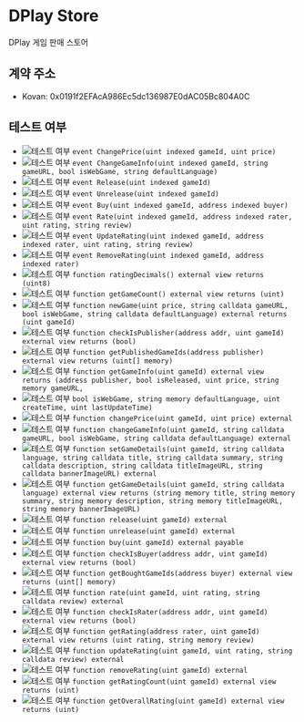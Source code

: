 # DPlay Store
DPlay 게임 판매 스토어

## 계약 주소
- Kovan: 0x0191f2EFAcA986Ec5dc136987E0dAC05Bc804A0C

## 테스트 여부
- ![테스트 여부](https://img.shields.io/badge/테스트%20여부-no-red.svg) `event ChangePrice(uint indexed gameId, uint price)`
- ![테스트 여부](https://img.shields.io/badge/테스트%20여부-no-red.svg) `event ChangeGameInfo(uint indexed gameId, string gameURL, bool isWebGame, string defaultLanguage)`
- ![테스트 여부](https://img.shields.io/badge/테스트%20여부-no-red.svg) `event Release(uint indexed gameId)`
- ![테스트 여부](https://img.shields.io/badge/테스트%20여부-no-red.svg) `event Unrelease(uint indexed gameId)`
- ![테스트 여부](https://img.shields.io/badge/테스트%20여부-no-red.svg) `event Buy(uint indexed gameId, address indexed buyer)`
- ![테스트 여부](https://img.shields.io/badge/테스트%20여부-no-red.svg) `event Rate(uint indexed gameId, address indexed rater, uint rating, string review)`
- ![테스트 여부](https://img.shields.io/badge/테스트%20여부-no-red.svg) `event UpdateRating(uint indexed gameId, address indexed rater, uint rating, string review)`
- ![테스트 여부](https://img.shields.io/badge/테스트%20여부-no-red.svg) `event RemoveRating(uint indexed gameId, address indexed rater)`
- ![테스트 여부](https://img.shields.io/badge/테스트%20여부-no-red.svg) `function ratingDecimals() external view returns (uint8)`
- ![테스트 여부](https://img.shields.io/badge/테스트%20여부-no-red.svg) `function getGameCount() external view returns (uint)`
- ![테스트 여부](https://img.shields.io/badge/테스트%20여부-yes-brightgreen.svg) `function newGame(uint price, string calldata gameURL, bool isWebGame, string calldata defaultLanguage) external returns (uint gameId)`
- ![테스트 여부](https://img.shields.io/badge/테스트%20여부-no-red.svg) `function checkIsPublisher(address addr, uint gameId) external view returns (bool)`
- ![테스트 여부](https://img.shields.io/badge/테스트%20여부-yes-brightgreen.svg) `function getPublishedGameIds(address publisher) external view returns (uint[] memory)`
- ![테스트 여부](https://img.shields.io/badge/테스트%20여부-no-red.svg) `function getGameInfo(uint gameId) external view returns (address publisher, bool isReleased, uint price, string memory gameURL,`
- ![테스트 여부](https://img.shields.io/badge/테스트%20여부-no-red.svg) `bool isWebGame, string memory defaultLanguage, uint createTime, uint lastUpdateTime)`
- ![테스트 여부](https://img.shields.io/badge/테스트%20여부-no-red.svg) `function changePrice(uint gameId, uint price) external`
- ![테스트 여부](https://img.shields.io/badge/테스트%20여부-no-red.svg) `function changeGameInfo(uint gameId, string calldata gameURL, bool isWebGame, string calldata defaultLanguage) external`
- ![테스트 여부](https://img.shields.io/badge/테스트%20여부-no-red.svg) `function setGameDetails(uint gameId, string calldata language, string calldata title, string calldata summary, string calldata description, string calldata titleImageURL, string calldata bannerImageURL) external`
- ![테스트 여부](https://img.shields.io/badge/테스트%20여부-no-red.svg) `function getGameDetails(uint gameId, string calldata language) external view returns (string memory title, string memory summary, string memory description, string memory titleImageURL, string memory bannerImageURL)`
- ![테스트 여부](https://img.shields.io/badge/테스트%20여부-no-red.svg) `function release(uint gameId) external`
- ![테스트 여부](https://img.shields.io/badge/테스트%20여부-no-red.svg) `function unrelease(uint gameId) external`
- ![테스트 여부](https://img.shields.io/badge/테스트%20여부-no-red.svg) `function buy(uint gameId) external payable`
- ![테스트 여부](https://img.shields.io/badge/테스트%20여부-no-red.svg) `function checkIsBuyer(address addr, uint gameId) external view returns (bool)`
- ![테스트 여부](https://img.shields.io/badge/테스트%20여부-no-red.svg) `function getBoughtGameIds(address buyer) external view returns (uint[] memory)`
- ![테스트 여부](https://img.shields.io/badge/테스트%20여부-no-red.svg) `function rate(uint gameId, uint rating, string calldata review) external`
- ![테스트 여부](https://img.shields.io/badge/테스트%20여부-no-red.svg) `function checkIsRater(address addr, uint gameId) external view returns (bool)`
- ![테스트 여부](https://img.shields.io/badge/테스트%20여부-no-red.svg) `function getRating(address rater, uint gameId) external view returns (uint rating, string memory review)`
- ![테스트 여부](https://img.shields.io/badge/테스트%20여부-no-red.svg) `function updateRating(uint gameId, uint rating, string calldata review) external`
- ![테스트 여부](https://img.shields.io/badge/테스트%20여부-no-red.svg) `function removeRating(uint gameId) external`
- ![테스트 여부](https://img.shields.io/badge/테스트%20여부-no-red.svg) `function getRatingCount(uint gameId) external view returns (uint)`
- ![테스트 여부](https://img.shields.io/badge/테스트%20여부-no-red.svg) `function getOverallRating(uint gameId) external view returns (uint)`